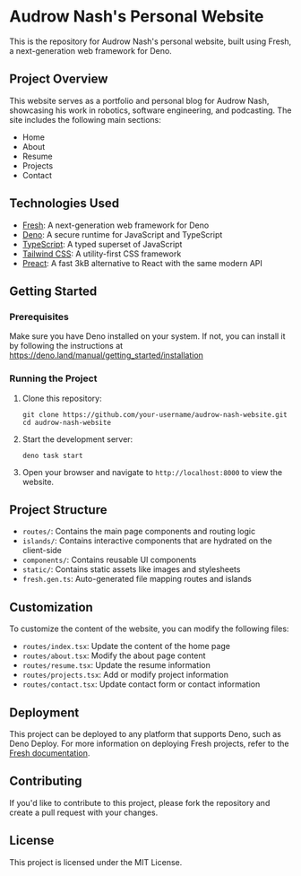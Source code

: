 # Audrow Nash's Personal Website

This is the repository for Audrow Nash's personal website, built using Fresh, a
next-generation web framework for Deno.

## Project Overview

This website serves as a portfolio and personal blog for Audrow Nash, showcasing
his work in robotics, software engineering, and podcasting. The site includes
the following main sections:

- Home
- About
- Resume
- Projects
- Contact

## Technologies Used

- [Fresh](https://fresh.deno.dev/): A next-generation web framework for Deno
- [Deno](https://deno.land/): A secure runtime for JavaScript and TypeScript
- [TypeScript](https://www.typescriptlang.org/): A typed superset of JavaScript
- [Tailwind CSS](https://tailwindcss.com/): A utility-first CSS framework
- [Preact](https://preactjs.com/): A fast 3kB alternative to React with the same
  modern API

## Getting Started

### Prerequisites

Make sure you have Deno installed on your system. If not, you can install it by
following the instructions at
https://deno.land/manual/getting_started/installation

### Running the Project

1. Clone this repository:
   ```
   git clone https://github.com/your-username/audrow-nash-website.git
   cd audrow-nash-website
   ```

2. Start the development server:
   ```
   deno task start
   ```

3. Open your browser and navigate to `http://localhost:8000` to view the
   website.

## Project Structure

- `routes/`: Contains the main page components and routing logic
- `islands/`: Contains interactive components that are hydrated on the
  client-side
- `components/`: Contains reusable UI components
- `static/`: Contains static assets like images and stylesheets
- `fresh.gen.ts`: Auto-generated file mapping routes and islands

## Customization

To customize the content of the website, you can modify the following files:

- `routes/index.tsx`: Update the content of the home page
- `routes/about.tsx`: Modify the about page content
- `routes/resume.tsx`: Update the resume information
- `routes/projects.tsx`: Add or modify project information
- `routes/contact.tsx`: Update contact form or contact information

## Deployment

This project can be deployed to any platform that supports Deno, such as Deno
Deploy. For more information on deploying Fresh projects, refer to the
[Fresh documentation](https://fresh.deno.dev/docs/concepts/deploying).

## Contributing

If you'd like to contribute to this project, please fork the repository and
create a pull request with your changes.

## License

This project is licensed under the MIT License.

